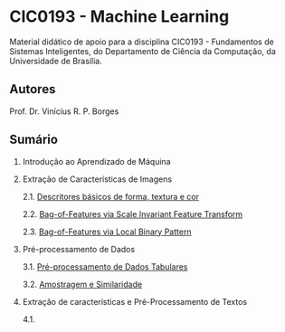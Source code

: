 # CIC0193 - Machine Learning

Material didático de apoio para a disciplina CIC0193 - Fundamentos de Sistemas Inteligentes, do Departamento de Ciência da Computação, da Universidade de Brasília.

## Autores

Prof. Dr. Vinícius R. P. Borges

## Sumário

1. Introdução ao Aprendizado de Máquina
2. Extração de Características de Imagens
   
      2.1. [Descritores básicos de forma, textura e cor](cap2_1_feature_extraction_text.ipynb)
      
      2.2. [Bag-of-Features via Scale Invariant Feature Transform](cap2_2_feature_extraction_sift.ipynb)
      
      2.3. [Bag-of-Features via Local Binary Pattern](cap2_3_feature_extraction_lbp.ipynb)
3. Pré-processamento de Dados

      3.1. [Pré-processamento de Dados Tabulares](cap3_1_preprocessamento_dados.ipynb)
      
      3.2. [Amostragem e Similaridade](cap3_2_amostragem_similaridade.ipynb)

4. Extração de características e Pré-Processamento de Textos

      4.1.


      
